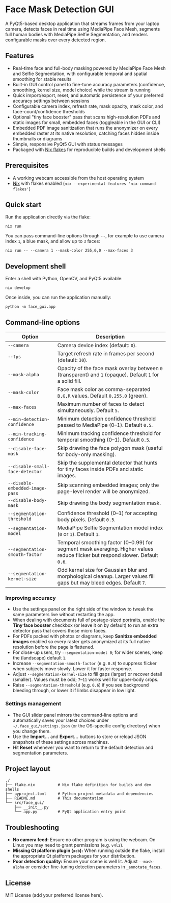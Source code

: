 # Face Mask Detection GUI

A PyQt5-based desktop application that streams frames from your laptop camera, detects faces in real time using MediaPipe Face Mesh, segments full human bodies with MediaPipe Selfie Segmentation, and renders configurable masks over every detected region.

## Features

- Real-time face and full-body masking powered by MediaPipe Face Mesh and Selfie Segmentation, with configurable temporal and spatial smoothing for stable results
- Built-in GUI control panel to fine-tune accuracy parameters (confidence, smoothing, kernel size, model choice) while the stream is running
- Quick import/export, reset, and automatic persistence of your preferred accuracy settings between sessions
- Configurable camera index, refresh rate, mask opacity, mask color, and face-count/confidence thresholds
- Optional "tiny face booster" pass that scans high-resolution PDFs and static images for small, embedded faces (toggleable in the GUI or CLI)
- Embedded PDF image sanitization that runs the anonymizer on every embedded raster at its native resolution, catching faces hidden inside thumbnails or diagrams
- Simple, responsive PyQt5 GUI with status messages
- Packaged with [Nix flakes](https://nixos.wiki/wiki/Flakes) for reproducible builds and development shells

## Prerequisites

- A working webcam accessible from the host operating system
- [Nix](https://nixos.org/download.html) with flakes enabled (`nix --experimental-features 'nix-command flakes'`)

## Quick start

Run the application directly via the flake:

```fish
nix run
```

You can pass command-line options through `--`, for example to use camera index `1`, a blue mask, and allow up to `3` faces:

```fish
nix run -- --camera 1 --mask-color 255,0,0 --max-faces 3
```

## Development shell

Enter a shell with Python, OpenCV, and PyQt5 available:

```fish
nix develop
```

Once inside, you can run the application manually:

```fish
python -m face_gui.app
```

## Command-line options

| Option | Description |
| --- | --- |
| `--camera` | Camera device index (default: `0`). |
| `--fps` | Target refresh rate in frames per second (default: `30`). |
| `--mask-alpha` | Opacity of the face mask overlay between `0` (transparent) and `1` (opaque). Default `1` for a solid fill. |
| `--mask-color` | Face mask color as comma-separated `B,G,R` values. Default `0,255,0` (green). |
| `--max-faces` | Maximum number of faces to detect simultaneously. Default `5`. |
| `--min-detection-confidence` | Minimum detection confidence threshold passed to MediaPipe (0–1). Default `0.5`. |
| `--min-tracking-confidence` | Minimum tracking confidence threshold for temporal smoothing (0–1). Default `0.5`. |
| `--disable-face-mask` | Skip drawing the face polygon mask (useful for body-only masking). |
| `--disable-small-face-detector` | Skip the supplemental detector that hunts for tiny faces inside PDFs and static images. |
| `--disable-embedded-image-pass` | Skip scanning embedded images; only the page-level render will be anonymized. |
| `--disable-body-mask` | Skip drawing the body segmentation mask. |
| `--segmentation-threshold` | Confidence threshold (0–1) for accepting body pixels. Default `0.5`. |
| `--segmentation-model` | MediaPipe Selfie Segmentation model index (`0` or `1`). Default `1`. |
| `--segmentation-smooth-factor` | Temporal smoothing factor (0–0.99) for segment mask averaging. Higher values reduce flicker but respond slower. Default `0.6`. |
| `--segmentation-kernel-size` | Odd kernel size for Gaussian blur and morphological cleanup. Larger values fill gaps but may bleed edges. Default `7`. |

### Improving accuracy

- Use the settings panel on the right side of the window to tweak the same parameters live without restarting the app.
- When dealing with documents full of postage-sized portraits, enable the **Tiny face booster** checkbox (or leave it on by default) to run an extra detector pass that covers those micro faces.
- For PDFs packed with photos or diagrams, keep **Sanitize embedded images** enabled so every raster gets anonymized at its full native resolution before the page is flattened.
- For close-up users, try `--segmentation-model 0`; for wider scenes, keep the (landscape) default `1`.
- Increase `--segmentation-smooth-factor` (e.g. `0.8`) to suppress flicker when subjects move slowly. Lower it for faster response.
- Adjust `--segmentation-kernel-size` to fill gaps (larger) or recover detail (smaller). Values must be odd; `7`–`11` works well for upper-body crops.
- Raise `--segmentation-threshold` (e.g. `0.6`) if you see background bleeding through, or lower it if limbs disappear in low light.

### Settings management

- The GUI slider panel mirrors the command-line options and automatically saves your latest choices under `~/.face_gui/settings.json` (or the OS-specific config directory) when you change them.
- Use the **Import…** and **Export…** buttons to store or reload JSON snapshots of these settings across machines.
- Hit **Reset** whenever you want to return to the default detection and segmentation parameters.

## Project layout

```
./
├── flake.nix          # Nix flake definition for builds and dev shells
├── pyproject.toml     # Python project metadata and dependencies
├── README.md          # This documentation
└── src/face_gui/
    ├── __init__.py
    └── app.py         # PyQt application entry point
```

## Troubleshooting

- **No camera feed:** Ensure no other program is using the webcam. On Linux you may need to grant permissions (e.g. `v4l2`).
- **Missing Qt platform plugin (`xcb`):** When running outside the flake, install the appropriate Qt platform packages for your distribution.
- **Poor detection quality:** Ensure your scene is well lit. Adjust `--mask-alpha` or consider fine-tuning detection parameters in `_annotate_faces`.

## License

MIT License (add your preferred license here).
